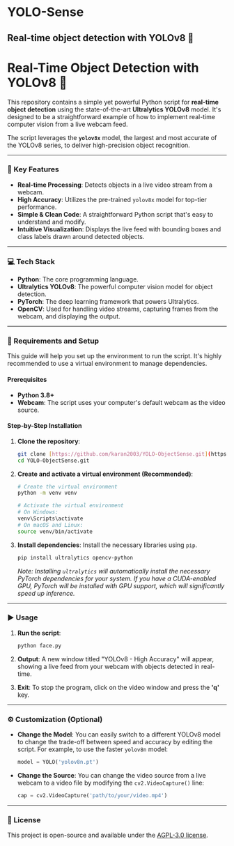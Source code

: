 # YOLO-Sense
Real-time object detection with YOLOv8 🚀
---
# Real-Time Object Detection with YOLOv8 🚀

This repository contains a simple yet powerful Python script for **real-time object detection** using the state-of-the-art **Ultralytics YOLOv8** model. It's designed to be a straightforward example of how to implement real-time computer vision from a live webcam feed.

The script leverages the **`yolov8x`** model, the largest and most accurate of the YOLOv8 series, to deliver high-precision object recognition.

---

### 🌟 Key Features

* **Real-time Processing**: Detects objects in a live video stream from a webcam.
* **High Accuracy**: Utilizes the pre-trained `yolov8x` model for top-tier performance.
* **Simple & Clean Code**: A straightforward Python script that's easy to understand and modify.
* **Intuitive Visualization**: Displays the live feed with bounding boxes and class labels drawn around detected objects.

---

### 💻 Tech Stack

* **Python**: The core programming language.
* **Ultralytics YOLOv8**: The powerful computer vision model for object detection.
* **PyTorch**: The deep learning framework that powers Ultralytics.
* **OpenCV**: Used for handling video streams, capturing frames from the webcam, and displaying the output.

---

### 🔧 Requirements and Setup

This guide will help you set up the environment to run the script. It's highly recommended to use a virtual environment to manage dependencies.

#### Prerequisites
* **Python 3.8+**
* **Webcam**: The script uses your computer's default webcam as the video source.

#### Step-by-Step Installation

1.  **Clone the repository**:
    ```bash
    git clone [https://github.com/karan2003/YOLO-ObjectSense.git](https://github.com/karan2003/YOLO-ObjectSense.git)
    cd YOLO-ObjectSense.git
    ```

2.  **Create and activate a virtual environment (Recommended)**:
    ```bash
    # Create the virtual environment
    python -m venv venv

    # Activate the virtual environment
    # On Windows:
    venv\Scripts\activate
    # On macOS and Linux:
    source venv/bin/activate
    ```

3.  **Install dependencies**: Install the necessary libraries using `pip`.
    ```bash
    pip install ultralytics opencv-python
    ```
    *Note: Installing `ultralytics` will automatically install the necessary PyTorch dependencies for your system. If you have a CUDA-enabled GPU, PyTorch will be installed with GPU support, which will significantly speed up inference.*

---

### ▶️ Usage

1.  **Run the script**:
    ```bash
    python face.py
    ```


2.  **Output**: A new window titled "YOLOv8 - High Accuracy" will appear, showing a live feed from your webcam with objects detected in real-time.

3.  **Exit**: To stop the program, click on the video window and press the **'q'** key.

---

### ⚙️ Customization (Optional)

* **Change the Model**: You can easily switch to a different YOLOv8 model to change the trade-off between speed and accuracy by editing the script. For example, to use the faster `yolov8n` model:
    ```python
    model = YOLO('yolov8n.pt') 
    ```

* **Change the Source**: You can change the video source from a live webcam to a video file by modifying the `cv2.VideoCapture()` line:
    ```python
    cap = cv2.VideoCapture('path/to/your/video.mp4')
    ```

---

### 📄 License

This project is open-source and available under the [AGPL-3.0 license](https://www.gnu.org/licenses/agpl-3.0.en.html).
